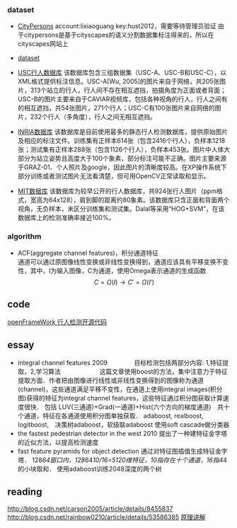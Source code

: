 ### dataset
- [CityPersons](https://www.cityscapes-dataset.com/)
    account:lixiaoguang key:hust2012，需要等待管理员验证
    由于citypersons是基于cityscapes的语义分割数据集标注得来的，所以在cityscapes网站上
- [dataset](http://www.vision.caltech.edu/Image_Datasets/CaltechPedestrians/index.html)

- [USC行人数据库](http://iris.usc.edu/Vision-Users/OldUsers/bowu/DatasetWebpage/dataset.html)
    该数据库包含三组数据集（USC-A、USC-B和USC-C），以XML格式提供标注信息。USC-A[Wu, 2005]的图片来自于网络，共205张图片，313个站立的行人，行人间不存在相互遮挡，拍摄角度为正面或者背面；USC-B的图片主要来自于CAVIAR视频库，包括各种视角的行人，行人之间有的相互遮挡，共54张图片，271个行人；USC-C有100张图片来自网络的图片，232个行人（多角度），行人之间无相互遮挡。
- [INRIA数据库](http://pascal.inrialpes.fr/data/human/)
    该数据库是目前使用最多的静态行人检测数据库，提供原始图片及相应的标注文件。训练集有正样本614张（包含2416个行人），负样本1218张；测试集有正样本288张（包含1126个行人），负样本453张。图片中人体大部分为站立姿势且高度大于100个象素，部分标注可能不正确。图片主要来源于GRAZ-01、个人照片及google，因此图片的清晰度较高。在XP操作系统下部分训练或者测试图片无法看清楚，但可用OpenCV正常读取和显示。 
- [MIT数据库]()
    该数据库为较早公开的行人数据库，共924张行人图片（ppm格式，宽高为64x128），肩到脚的距离约80象素。该数据库只含正面和背面两个视角，无负样本，未区分训练集和测试集。Dalal等采用“HOG&#43;SVM”，在该数据库上的检测准确率接近100%。     

### algorithm  
- ACF(aggregate channel features)，积分通道特征  
    通道可以通过原图像线性变换或非线性变换得到，通道应该具有平移变换不变性，其中，I为输入图像，C为通道，使用Omega表示通道的生成函数
    $$C=\Omega(I) \longrightarrow C'=\Omega(I')$$

## code
[openFrameWork 行人检测开源代码](https://bitbucket.org/fdesmedt/)

## essay
- integral channel features 2009　　　　
    目标检测包括两部分内容: 1,特征提取，2,学习算法　　　　　　
    这篇文章使用boost的方法，集中注意力于特征提取方面．作者把由图像进行线性或非线性变换得到的图像称为通道(channel)，这些通道满足平移不变性，在通道上使用integral images(积分图)获得的特征为integral channel features，这些特征通过积分图获取计算速度很快．
    包括 LUV(三通道)+Grad(一通道)+Hist(六个方向的梯度通道)　共十个通道，特征在各通道使用积分图单独获取．
    adaboost, realboost, logitboost,　决策树adaboost，软级联adaboost
    使用soft cascade做分类器
- the fastest pedestrian detector in the west 2010
    提出了一种建特征金字塔的近似方法，以提高检测速度
- fast feature pyramids for object detection
    通过对特征图插值生成特征金字塔．
    128*64窗口内，128*64*10/16=5120维特征，10指存在十个通道，16指4*4的小块取和．
    使用adaboost训练2048深度的两个树
    
## reading 
http://blog.csdn.net/carson2005/article/details/8455837
http://blog.csdn.net/rainbow0210/article/details/53586385
[原理讲解](http://blog.csdn.net/xiny520/article/details/51460148)
